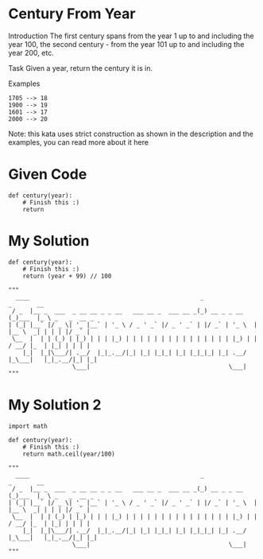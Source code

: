 # Century From Year

Introduction
The first century spans from the year 1 up to and including the year 100, the second century - from the year 101 up to and including the year 200, etc.

Task
Given a year, return the century it is in.

Examples
```
1705 --> 18
1900 --> 19
1601 --> 17
2000 --> 20
```

Note: this kata uses strict construction as shown in the description and the examples, you can read more about it here

# Given Code

```{python}
def century(year):
    # Finish this :)
    return
```

# My Solution

```{python}
def century(year):
    # Finish this :)
    return (year + 99) // 100

"""
  ____                                                _               _       __              
 / _  |__ _  ___  _ __ __ _ _ __   ___ __ _  ___ __ _(_) __ _ _ __   (_)___  |_ \ _   _  __ _ 
| (_| |__` |/ _ \| '_ |__` | '_ \ / _ ' _` |/ _ ' _` | |/ _` | '_ \  | |__ \  _| | | | |/ _` |
 \__  |  | | (_) | |_) | | | |_) | | | | | | | | | | | | | | | |_) | | / __/ |_  | |_| | | | |
    |_|  |_|\___/| .__/  |_|_.__/|_| |_| |_|_| |_| |_|_|_| |_| .__/  |_\___|   |_|_.__/|_| |_|
                  \___|                                       \___|                           
"""
```


# My Solution 2

```{python}
import math

def century(year):
    # Finish this :)
    return math.ceil(year/100)

"""
  ____                                                _               _       __              
 / _  |__ _  ___  _ __ __ _ _ __   ___ __ _  ___ __ _(_) __ _ _ __   (_)___  |_ \ _   _  __ _ 
| (_| |__` |/ _ \| '_ |__` | '_ \ / _ ' _` |/ _ ' _` | |/ _` | '_ \  | |__ \  _| | | | |/ _` |
 \__  |  | | (_) | |_) | | | |_) | | | | | | | | | | | | | | | |_) | | / __/ |_  | |_| | | | |
    |_|  |_|\___/| .__/  |_|_.__/|_| |_| |_|_| |_| |_|_|_| |_| .__/  |_\___|   |_|_.__/|_| |_|
                  \___|                                       \___|                           
"""
```
